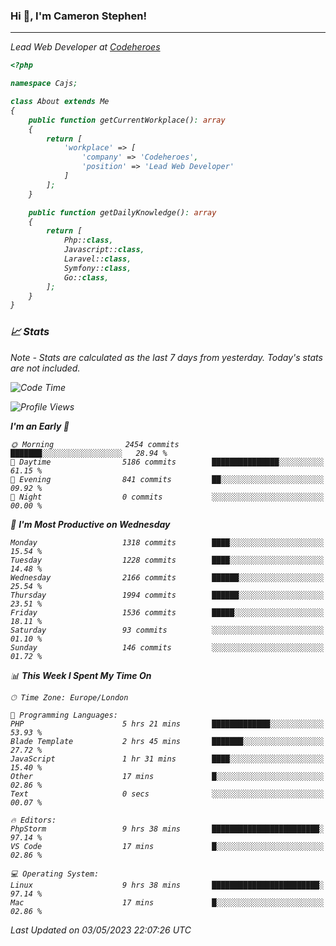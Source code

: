 ### Hi 👋, I'm Cameron Stephen!
<hr>
<p><em>Lead Web Developer at <a href="https://codeheroes.co.uk">Codeheroes</a></p>


```php
<?php

namespace Cajs;

class About extends Me
{
    public function getCurrentWorkplace(): array
    {
        return [
            'workplace' => [
                'company' => 'Codeheroes',
                'position' => 'Lead Web Developer'
            ]
        ];
    }

    public function getDailyKnowledge(): array
    {
        return [
            Php::class,
            Javascript::class,
            Laravel::class,
            Symfony::class,
            Go::class,
        ];
    }
}
```

### 📈 Stats
<p><em>Note - Stats are calculated as the last 7 days from yesterday. Today's stats are not included.</em></p>


<!--START_SECTION:waka-->
![Code Time](http://img.shields.io/badge/Code%20Time-3%2C354%20hrs%2046%20mins-blue)

![Profile Views](http://img.shields.io/badge/Profile%20Views-0-blue)

**I'm an Early 🐤** 

```text
🌞 Morning                2454 commits        ███████░░░░░░░░░░░░░░░░░░   28.94 % 
🌆 Daytime                5186 commits        ███████████████░░░░░░░░░░   61.15 % 
🌃 Evening                841 commits         ██░░░░░░░░░░░░░░░░░░░░░░░   09.92 % 
🌙 Night                  0 commits           ░░░░░░░░░░░░░░░░░░░░░░░░░   00.00 % 
```
📅 **I'm Most Productive on Wednesday** 

```text
Monday                   1318 commits        ████░░░░░░░░░░░░░░░░░░░░░   15.54 % 
Tuesday                  1228 commits        ████░░░░░░░░░░░░░░░░░░░░░   14.48 % 
Wednesday                2166 commits        ██████░░░░░░░░░░░░░░░░░░░   25.54 % 
Thursday                 1994 commits        ██████░░░░░░░░░░░░░░░░░░░   23.51 % 
Friday                   1536 commits        █████░░░░░░░░░░░░░░░░░░░░   18.11 % 
Saturday                 93 commits          ░░░░░░░░░░░░░░░░░░░░░░░░░   01.10 % 
Sunday                   146 commits         ░░░░░░░░░░░░░░░░░░░░░░░░░   01.72 % 
```


📊 **This Week I Spent My Time On** 

```text
🕑︎ Time Zone: Europe/London

💬 Programming Languages: 
PHP                      5 hrs 21 mins       █████████████░░░░░░░░░░░░   53.93 % 
Blade Template           2 hrs 45 mins       ███████░░░░░░░░░░░░░░░░░░   27.72 % 
JavaScript               1 hr 31 mins        ████░░░░░░░░░░░░░░░░░░░░░   15.40 % 
Other                    17 mins             █░░░░░░░░░░░░░░░░░░░░░░░░   02.86 % 
Text                     0 secs              ░░░░░░░░░░░░░░░░░░░░░░░░░   00.07 % 

🔥 Editors: 
PhpStorm                 9 hrs 38 mins       ████████████████████████░   97.14 % 
VS Code                  17 mins             █░░░░░░░░░░░░░░░░░░░░░░░░   02.86 % 

💻 Operating System: 
Linux                    9 hrs 38 mins       ████████████████████████░   97.14 % 
Mac                      17 mins             █░░░░░░░░░░░░░░░░░░░░░░░░   02.86 % 
```


 Last Updated on 03/05/2023 22:07:26 UTC
<!--END_SECTION:waka-->
